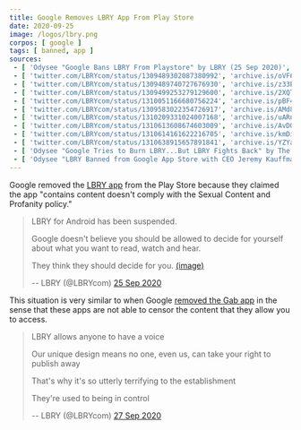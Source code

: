 ```yaml
---
title: Google Removes LBRY App From Play Store
date: 2020-09-25
image: /logos/lbry.png
corpos: [ google ]
tags: [ banned, app ]
sources:
 - [ 'Odysee "Google Bans LBRY From Playstore" by LBRY (25 Sep 2020)', 'odysee.com/@lbry:3f/googlebanslbry:7' ]
 - [ 'twitter.com/LBRYcom/status/1309489302087380992', 'archive.is/oVF6m' ]
 - [ 'twitter.com/LBRYcom/status/1309489740727676930', 'archive.is/z33E2' ]
 - [ 'twitter.com/LBRYcom/status/1309499253279129600', 'archive.is/2XQT6' ]
 - [ 'twitter.com/LBRYcom/status/1310051166680756224', 'archive.is/pBF40' ]
 - [ 'twitter.com/LBRYcom/status/1309583022354726917', 'archive.is/AMd8h' ]
 - [ 'twitter.com/LBRYcom/status/1310209331024007168', 'archive.is/uARnH' ]
 - [ 'twitter.com/LBRYcom/status/1310613608674603009', 'archive.is/AvDOH' ]
 - [ 'twitter.com/LBRYcom/status/1310614161622216705', 'archive.is/kmDig' ]
 - [ 'twitter.com/LBRYcom/status/1310638915657891841', 'archive.is/YZYav' ]
 - [ 'Odysee "Google Tries to Burn LBRY...But LBRY Fights Back" by The Corbett Report Official LBRY Channel (29 Sep 2020)', 'odysee.com/@corbettreport:0/lbryodysee:5' ]
 - [ 'Odysee "LBRY Banned from Google App Store with CEO Jeremy Kauffman" by TheAnarchast (28 Sep 2020)', 'odysee.com/@Anarchast:2/LBRY-Banned-from-Google-App-Store-with-CEO-Jeremy-Kauffman:e' ]
---
```


Google removed the [LBRY app](https://lbry.com/what) from the Play Store
because they claimed the app "contains content doesn't comply with the Sexual
Content and Profanity policy."
> LBRY for Android has been suspended.
>
> Google doesn't believe you should be allowed to decide for yourself about
> what you want to read, watch and hear.
>
> They think they should decide for you. [(image)](notice.jpg)
>
> -- LBRY (@LBRYcom) [25 Sep 2020](https://archive.is/oVF6m)

This situation is very similar to when Google [removed the Gab
app](/e/google-bans-gab-from-play-store-again/) in the sense that these
apps are not able to censor the content that they allow you to access.
> LBRY allows anyone to have a voice
>
> Our unique design means no one, even us, can take your right to publish away
>
> That's why it's so utterly terrifying to the establishment
>
> They're used to being in control
>
> -- LBRY (@LBRYcom) [27 Sep 2020](https://archive.is/uARnH)
